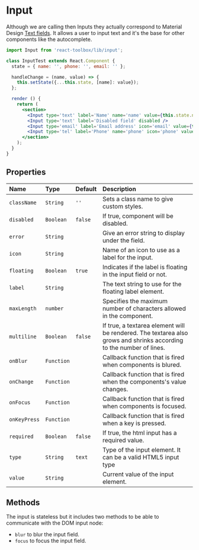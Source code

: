 # Input

Although we are calling then Inputs they actually correspond to Material Design [Text fields](https://www.google.com/design/spec/components/text-fields.html). It allows a user to input text and it's the base for other components like the autocomplete.

<!-- example -->
```jsx
import Input from 'react-toolbox/lib/input';

class InputTest extends React.Component {
  state = { name: '', phone: '', email: '' };

  handleChange = (name, value) => {
    this.setState({...this.state, [name]: value});
  };

  render () {
    return (
      <section>
        <Input type='text' label='Name' name='name' value={this.state.name} onChange={this.handleChange.bind(this, 'name')} maxLength={16 } />
        <Input type='text' label='Disabled field' disabled />
        <Input type='email' label='Email address' icon='email' value={this.state.email} onChange={this.handleChange.bind(this, 'email')} />
        <Input type='tel' label='Phone' name='phone' icon='phone' value={this.state.phone} onChange={this.handleChange.bind(this, 'phone')} />
      </section>
    );
  }
}
```

## Properties

| Name              | Type          | Default         | Description|
|:-----|:-----|:-----|:-----|
| `className`     | `String`        |`''`              | Sets a class name to give custom styles.|
| `disabled`      | `Boolean`       | `false`         | If true, component will be disabled.|
| `error`         | `String`        |                 | Give an error string to display under the field.|
| `icon`         | `String`        |                 | Name of an icon to use as a label for the input.|
| `floating`     | `Boolean`       | `true`         | Indicates if the label is floating in the input field or not.|
| `label`         | `String`        |             | The text string to use for the floating label element.|
| `maxLength`     | `number`       |             |Specifies the maximum number of characters allowed in the component.|
| `multiline`     | `Boolean`       | `false`        | If true, a textarea element will be rendered. The textarea also grows and shrinks according to the number of lines.|
| `onBlur`        | `Function`      |                 | Callback function that is fired when components is blured.|
| `onChange`      | `Function`      |                 | Callback function that is fired when the components's value changes.|
| `onFocus`       | `Function`      |                 | Callback function that is fired when components is focused.|
| `onKeyPress`    | `Function`      |                 | Callback function that is fired when a key is pressed.|
| `required`      | `Boolean`       | `false`         | If true, the html input has a required value.|
| `type`          | `String`        | `text`        | Type of the input element. It can be a valid HTML5 input type|
| `value`         | `String`        |              | Current value of the input element.|

## Methods

The input is stateless but it includes two methods to be able to communicate with the DOM input node:

- `blur` to blur the input field.
- `focus` to focus the input field.
